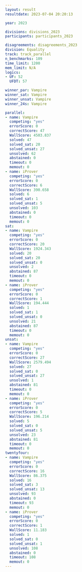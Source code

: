 ```yaml
---
layout: result
resultdate: 2023-07-04 20:20:13

year: 2023

divisions: divisions_2023
participants: participants_2023

disagreements: disagreements_2023
division: Equality
track: track_parallel
n_benchmarks: 109
time_limit: 1200
mem_limit: N/A
logics:
- UF: 52
  UFDT: 57

winner_par: Vampire
winner_sat: Vampire
winner_unsat: Vampire
winner_24s: Vampire

parallel:
- name: Vampire
  competing: "yes"
  errorScore: 0
  correctScore: 47
  WallScore: 4503.837
  solved: 47
  solved_sat: 20
  solved_unsat: 27
  unsolved: 62
  abstained: 0
  timeout: 0
  memout: 0
- name: iProver
  competing: "yes"
  errorScore: 0
  correctScore: 6
  WallScore: 390.658
  solved: 6
  solved_sat: 1
  solved_unsat: 5
  unsolved: 103
  abstained: 0
  timeout: 0
  memout: 0
sat:
- name: Vampire
  competing: "yes"
  errorScore: 0
  correctScore: 20
  WallScore: 1924.343
  solved: 20
  solved_sat: 20
  solved_unsat: 0
  unsolved: 2
  abstained: 87
  timeout: 0
  memout: 0
- name: iProver
  competing: "yes"
  errorScore: 0
  correctScore: 1
  WallScore: 194.444
  solved: 1
  solved_sat: 1
  solved_unsat: 0
  unsolved: 21
  abstained: 87
  timeout: 0
  memout: 0
unsat:
- name: Vampire
  competing: "yes"
  errorScore: 0
  correctScore: 27
  WallScore: 2579.494
  solved: 27
  solved_sat: 0
  solved_unsat: 27
  unsolved: 1
  abstained: 81
  timeout: 0
  memout: 0
- name: iProver
  competing: "yes"
  errorScore: 0
  correctScore: 5
  WallScore: 196.214
  solved: 5
  solved_sat: 0
  solved_unsat: 5
  unsolved: 23
  abstained: 81
  timeout: 0
  memout: 0
twentyfour:
- name: Vampire
  competing: "yes"
  errorScore: 0
  correctScore: 16
  WallScore: 86.375
  solved: 16
  solved_sat: 3
  solved_unsat: 13
  unsolved: 93
  abstained: 0
  timeout: 93
  memout: 0
- name: iProver
  competing: "yes"
  errorScore: 0
  correctScore: 1
  WallScore: 11.183
  solved: 1
  solved_sat: 0
  solved_unsat: 1
  unsolved: 108
  abstained: 0
  timeout: 108
  memout: 0
---
```

